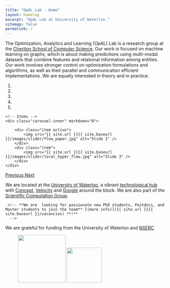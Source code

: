 ```yaml
---
title: "OpAL Lab - Home"
layout: homelay
excerpt: "OpAL Lab at University of Waterloo."
sitemap: false
permalink: /
---
```


The Optimization, Analytics and Learning (OpAL) Lab is a research group at the [Cheriton School of Computer Science](https://cs.uwaterloo.ca). Our work is focused on machine learning on graphs, which is about making predictions using multi-modal datasets that combine features and relational information among entities. Our work involves stronger control on optimization formulations and algorithms, as well as their parallel and communication efficient implementations. We are equally interested in theory and in practice. 

<div markdown="0" id="carousel" class="carousel slide" data-ride="carousel" data-interval="5000" data-pause="hover" >
    <!-- Menu -->
    <ol class="carousel-indicators">
        <li data-target="#carousel" data-slide-to="0" class="active"></li>
        <li data-target="#carousel" data-slide-to="1"></li>
        <li data-target="#carousel" data-slide-to="2"></li>
        <li data-target="#carousel" data-slide-to="3"></li>
        <li data-target="#carousel" data-slide-to="4"></li>
    </ol>

    <!-- Items -->
    <div class="carousel-inner" markdown="0">

        <div class="item active">
            <img src="{{ site.url }}{{ site.baseurl }}/images/slider/flow_paper.jpg" alt="Slide 1" />
        </div>
        <div class="item">
            <img src="{{ site.url }}{{ site.baseurl }}/images/slider/local_hyper_flow.jpg" alt="Slide 3" />
        </div>
    </div>
  <a class="left carousel-control" href="#carousel" role="button" data-slide="prev">
    <span class="glyphicon glyphicon-chevron-left" aria-hidden="true"></span>
    <span class="sr-only">Previous</span>
  </a>
  <a class="right carousel-control" href="#carousel" role="button" data-slide="next">
    <span class="glyphicon glyphicon-chevron-right" aria-hidden="true"></span>
    <span class="sr-only">Next</span>
  </a>
</div>

We are located at the [University of Waterloo](https://uwaterloo.ca), a vibrant [technological hub](https://cs.uwaterloo.ca/future-undergraduate-students/co-op-and-regular/entrepreneurship) with [Concept](https://concept.uwaterloo.ca), [Velocity](https://velocityincubator.com) and [Google](https://careers.google.com/locations/waterloo/) around the block. We are also part of the [Scientific Computation Group](https://scicom.uwaterloo.ca).

     <!-- **We are  looking for passionate new PhD students, Postdocs, and Master students to join the team** [(more info)]({{ site.url }}{{ site.baseurl }}/vacancies) **!**
      -->
We are grateful for funding from the University of Waterloo and [NSERC](https://www.nserc-crsng.gc.ca/index_eng.asp)

<figure class="fourth">
  <img src="{{ site.url }}{{ site.baseurl }}/images/logopic/Waterloo.jpg" style="width: 150px">
  <img src="{{ site.url }}{{ site.baseurl }}/images/logopic/NSERC.png" style="width: 110px">
</figure>
